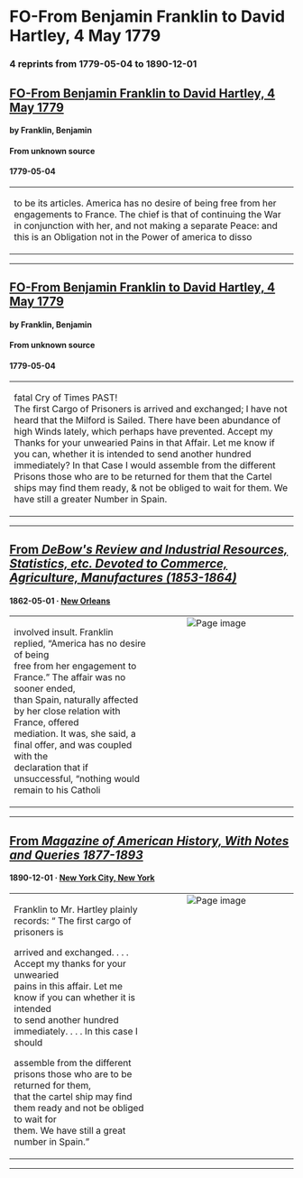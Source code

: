 
# FO-From Benjamin Franklin to David Hartley, 4 May 1779

### 4 reprints from 1779-05-04 to 1890-12-01

## [FO-From Benjamin Franklin to David Hartley, 4 May 1779](https://founders.archives.gov/documents/Franklin/01-29-02-0359)

#### by Franklin, Benjamin

#### From unknown source

#### 1779-05-04

<table style="width: 100%;"><tr><td style="width: 50%">

to be its articles. America has no desire of being free from her engagements to France. The chief is that of continuing the War in conjunction with her, and not making a separate Peace: and this is an Obligation not in the Power of america to disso
</td></tr></table>

---

## [FO-From Benjamin Franklin to David Hartley, 4 May 1779](https://founders.archives.gov/documents/Franklin/01-29-02-0359)

#### by Franklin, Benjamin

#### From unknown source

#### 1779-05-04

<table style="width: 100%;"><tr><td style="width: 50%">

 fatal Cry of Times PAST!  
The first Cargo of Prisoners is arrived and exchanged; I have not heard that the Milford is Sailed. There have been abundance of high Winds lately, which perhaps have prevented. Accept my Thanks for your unwearied Pains in that Affair. Let me know if you can, whether it is intended to send another hundred immediately? In that Case I would assemble from the different Prisons those who are to be returned for them that the Cartel ships may find them ready, &amp; not be obliged to wait for them. We have still a greater Number in Spain.
</td></tr></table>

---

## [From _DeBow's Review and Industrial Resources, Statistics, etc. Devoted to Commerce, Agriculture, Manufactures (1853-1864)_](https://archive.org/details/sim_de-bows-review-restoration-of-southern-states_may-august-1862_8_1/page/n14/mode/1up?view=theater)

#### 1862-05-01 &middot; [New Orleans](http://dbpedia.org/resource/New_Orleans)

<table style="width: 100%;"><tr><td style="width: 50%">

  
involved insult. Franklin replied, “America has no desire of being  
free from her engagement to France.” The affair was no sooner ended,  
than Spain, naturally affected by her close relation with France, offered  
mediation. It was, she said, a final offer, and was coupled with the  
declaration that if unsuccessful, “nothing would remain to his Catholi
</td><td style="width: 50%; max-height: 75%; margin: auto; display: block;">
<img alt="Page image" src="https://iiif.archive.org/iiif/sim_de-bows-review-restoration-of-southern-states_may-august-1862_8_1&#0036;14/pct:17.842605,60.284810,56.886024,6.080470/600,/0/default.jpg"/>
</td>
</tr></table>

---

## [From _Magazine of American History, With Notes and Queries 1877-1893_](https://archive.org/details/sim_magazine-of-american-history-with-notes-and-queries_1890-12_24_6/page/n29/mode/1up?view=theater)

#### 1890-12-01 &middot; [New York City, New York](http://dbpedia.org/resource/New_York_City)

<table style="width: 100%;"><tr><td style="width: 50%">

  
Franklin to Mr. Hartley plainly records: “ The first cargo of prisoners is  
  
arrived and exchanged. . . . Accept my thanks for your unwearied  
pains in this affair. Let me know if you can whether it is intended  
to send another hundred immediately. . . . In this case I should  
  
assemble from the different prisons those who are to be returned for them,  
that the cartel ship may find them ready and not be obliged to wait for  
them. We have still a great number in Spain.”
</td><td style="width: 50%; max-height: 75%; margin: auto; display: block;">
<img alt="Page image" src="https://iiif.archive.org/iiif/sim_magazine-of-american-history-with-notes-and-queries_1890-12_24_6&#0036;29/pct:21.092564,72.051282,62.974203,11.709402/600,/0/default.jpg"/>
</td>
</tr></table>

---

